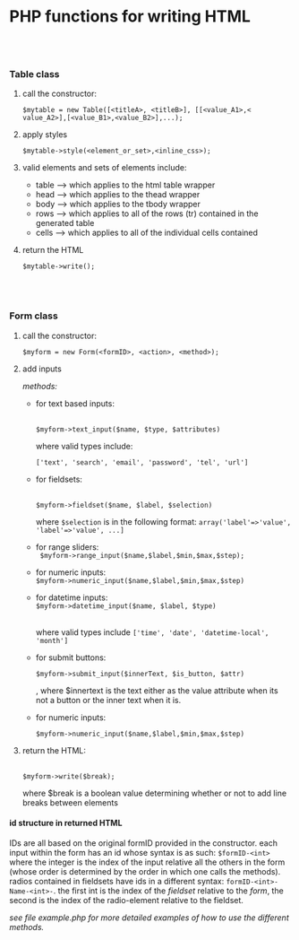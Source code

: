 <h1>PHP functions for writing HTML</h1>
<br><br>
<div>
<h3>Table class</h3>
<ol>
<li>
  <p>call the constructor: </p>
  <code>$mytable = new Table([&lt;titleA&gt;, &lt;titleB&gt;], [[&lt;value_A1&gt;,&lt; value_A2&gt;],[&lt;value_B1&gt;,&lt;value_B2&gt;],...);</code>
</li>
<li>
  <p>apply styles</p>
  <code>$mytable->style(&lt;element_or_set&gt;,&lt;inline_css&gt;);</code>
</li>
<li>
  <p>valid elements and sets of elements include:</p>
  <ul>
    <li>table --&gt; which applies to the html table wrapper</li>
    <li>head --&gt; which applies to the thead wrapper</li>
    <li>body --&gt; which applies to the tbody wrapper</li>
    <li>rows --&gt; which applies to all of the rows (tr) contained in the generated table</li>
    <li>cells --&gt; which applies to all of the individual cells contained </li>
  </ul>
</li>
<li>
  <p>return the HTML</p>
  <code>$mytable->write();</code>
</li>
</ol><br><br>
<h3>Form class</h3>
<ol>
<li>
  <p>call the constructor: </p>
  <code>$myform = new Form(&lt;formID&gt;, &lt;action&gt;, &lt;method&gt;);</code>
</li>
<li>
  <p>add inputs</p>
  <em>methods:</em>
  <ul>
    <li><p>for text based inputs: </p><br><code>$myform-&gt;text_input($name, $type, $attributes)</code> <p>where valid types include: </p> <code>['text', 'search', 'email', 'password', 'tel', 'url']</code></li>
    <li><p>for fieldsets: </p><br> <code>$myform-&gt;fieldset($name, $label, $selection)</code> <p>where <code>$selection</code> is in the following format: <code>array('label'=>'value', 'label'=>'value', ...]</code></p></li>
    <li><p>for range sliders:<br> <code> $myform-&gt;range_input($name,$label,$min,$max,$step);</code></p></li>
    <li><p>for numeric inputs:<br> <code>$myform-&gt;numeric_input($name,$label,$min,$max,$step)</code></p></li>
    <li><p>for datetime inputs:<br> <code>$myform->datetime_input($name, $label, $type)</code></p><br> where valid types include <code>['time', 'date', 'datetime-local', 'month']</code></li>
    <li><p>for submit buttons:</p> <code>$myform->submit_input($innerText, $is_button, $attr)</code><p>, where $innertext is the text either as the value attribute when its not a button or the inner text when it is.</p></li>
    <li><p>for numeric inputs:</p> <code>$myform-&gt;numeric_input($name,$label,$min,$max,$step)</code></li>
  </ul>
</li>
<li>
  <p>return the HTML:</p><br>
  <code>$myform->write($break);</code><br><p>where $break is a boolean value determining whether or not to add line breaks between elements</p>
</li>
</ol>
<h4>id structure in returned HTML</h4>
<p>IDs are all based on the original formID provided in the constructor. each input within the form has an id whose syntax is as such: <code>$formID-&lt;int&gt; </code> where the integer is the index of the input relative all the others in the form (whose order is determined by the order in which one calls the methods). radios contained in fieldsets have ids in a different syntax: <code>formID-&lt;int&gt;-Name-&lt;int&gt;-</code>. the first int is the index of the <em>fieldset</em> relative to the <em>form</em>, the second is the index of the radio-element relative to the fieldset.</p>
  
<em>see file example.php for more detailed examples of how to use the different methods.</em>
</div>
